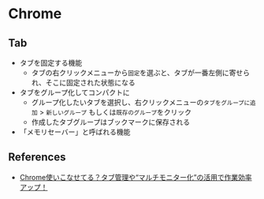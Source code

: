 # Chrome

## Tab

- タブを固定する機能
  - タブの右クリックメニューから`固定`を選ぶと、タブが一番左側に寄せられ、そこに固定された状態になる
- タブをグループ化してコンパクトに
  - グループ化したいタブを選択し、右クリックメニューの`タブをグループに追加` > `新しいグループ` もしくは`既存のグループ`をクリック
  - 作成したタブグループはブックマークに保存される
- 「メモリセーバー」と呼ばれる機能

## References

- [Chrome使いこなせてる？タブ管理や“マルチモニター化”の活用で作業効率アップ！](https://pc.watch.impress.co.jp/docs/topic/feature/1651976.html)
